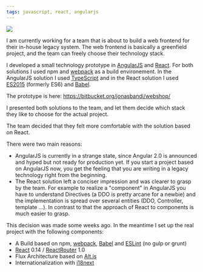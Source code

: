 ```yaml
---
tags: javascript, react, angularjs
---
```

<img class="jb-main-img" property="og:image"  src="https://lh3.googleusercontent.com/-jNo-2rEITGQ/VhgIaAWZaPI/AAAAAAAACag/yc1d2kVh1Yw/s912-Ic42/ReactAngular.jpg" />


I am currently working for a team that is about to build a web frontend for their in-house legacy system. The web frontend is basically a greenfield project, and the team can freely choose their technology stack.

I developed a small technology prototype in [AngularJS](https://angularjs.org/) and [React](https://facebook.github.io/react/). For both solutions I used npm and [webpack](https://webpack.github.io/) as a build environement. In the AngularJS solution I used [TypeScript](http://www.typescriptlang.org/) and in the React solution I used [ES2015](http://www.ecma-international.org/ecma-262/6.0/) (formerly ES6) and [Babel](https://babeljs.io/).

The prototype is here: https://bitbucket.org/jonasbandi/webshop/

I presented both solutions to the team, and let them decide which stack they like to choose for the actual project.

The team decided that they felt more comfortable with the solution based on React.

There were two main reasons:

- AngularJS is currently in a strange state, since Angular 2.0 is announced and hyped but not ready for production yet. If you start a project based on AngularJS now, you get the feeling that you are writing in a legacy technology right from the beginning.
- The React solution left a conciser impression and was clearer to grasp by the team. For example to realize a "component" in AngularJS you have to understand Directives (a DDO is pretty arcane for a newbie) and the implementation is spread over several entities (DDO, Controller, template ...). In contrast to that the approach of React to components is much easier to grasp.

This decision was made some weeks ago. In the meantime I set up the real project with the following components:

- A Build based on npm, [webpack](https://webpack.github.io/), [Babel](https://babeljs.io/) and [ESLint](http://eslint.org/) (no gulp or grunt)
- [React](https://facebook.github.io/react/) 0.14 / [ReactRouter](https://github.com/rackt/react-router) 1.0
- Flux Architecture based on [Alt.js](http://alt.js.org/)
- Internationalization with [i18next](http://i18next.com/)

